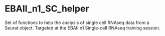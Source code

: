 # EBAII_n1_SC_helper
Set of functions to help the analysis of single cell RNAseq data from a Seurat object.
Targeted at the EBAII n1 Single-cell RNAseq training session.
